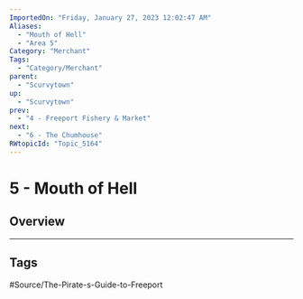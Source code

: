 ```yaml
---
ImportedOn: "Friday, January 27, 2023 12:02:47 AM"
Aliases:
  - "Mouth of Hell"
  - "Area 5"
Category: "Merchant"
Tags:
  - "Category/Merchant"
parent:
  - "Scurvytown"
up:
  - "Scurvytown"
prev:
  - "4 - Freeport Fishery & Market"
next:
  - "6 - The Chumhouse"
RWtopicId: "Topic_5164"
---
```

# 5 - Mouth of Hell
## Overview

---
## Tags
#Source/The-Pirate-s-Guide-to-Freeport

